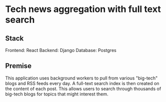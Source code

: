 # Tech news aggregation with full text search

## Stack
Frontend: React
Backend: Django
Database: Postgres

## Premise
This application uses background workers to pull from various "big-tech" blogs and RSS feeds every day. A full-text search index is then created on the content of each post. This allows users to search through thousands of big-tech blogs for topics that might interest them.
